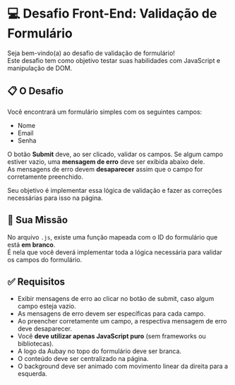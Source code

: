 # 💻 Desafio Front-End: Validação de Formulário

Seja bem-vindo(a) ao desafio de validação de formulário!  
Este desafio tem como objetivo testar suas habilidades com JavaScript e manipulação de DOM.

## 📋 O Desafio

Você encontrará um formulário simples com os seguintes campos:

- Nome
- Email
- Senha

O botão **Submit** deve, ao ser clicado, validar os campos. Se algum campo estiver vazio, uma **mensagem de erro** deve ser exibida abaixo dele.  
As mensagens de erro devem **desaparecer** assim que o campo for corretamente preenchido.

Seu objetivo é implementar essa lógica de validação e fazer as correções necessárias para isso na página.

## 🧠 Sua Missão

No arquivo `.js`, existe uma função mapeada com o ID do formulário que está **em branco**.  
É nela que você deverá implementar toda a lógica necessária para validar os campos do formulário.

## ✅ Requisitos

- Exibir mensagens de erro ao clicar no botão de submit, caso algum campo esteja vazio.
- As mensagens de erro devem ser específicas para cada campo.
- Ao preencher corretamente um campo, a respectiva mensagem de erro deve desaparecer.
- Você **deve utilizar apenas JavaScript puro** (sem frameworks ou bibliotecas).
- A logo da Aubay no topo do formulário deve ser branca.
- O conteúdo deve ser centralizado na página.
- O background deve ser animado com movimento linear da direita para a esquerda.
